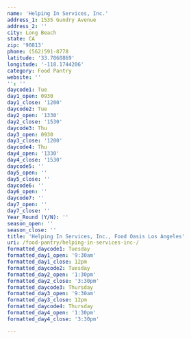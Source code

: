 ```yaml
---
name: 'Helping In Services, Inc.'
address_1: 1535 Gundry Avenue
address_2: ''
city: Long Beach
state: CA
zip: '90813'
phone: (562)591-8778
latitude: '33.7868869'
longitude: '-118.1744206'
category: Food Pantry
website: ''
'': ''
daycode1: Tue
day1_open: 0930
day1_close: '1200'
daycode2: Tue
day2_open: '1330'
day2_close: '1530'
daycode3: Thu
day3_open: 0930
day3_close: '1200'
daycode4: Thu
day4_open: '1330'
day4_close: '1530'
daycode5: ''
day5_open: ''
day5_close: ''
daycode6: ''
day6_open: ''
daycode7: ''
day7_open: ''
day7_close: ''
Year_Round (Y/N): ''
season_open: ''
season_close: ''
title: 'Helping In Services, Inc., Food Oasis Los Angeles'
uri: /food-pantry/helping-in-services-inc-/
formatted_daycode1: Tuesday
formatted_day1_open: '9:30am'
formatted_day1_close: 12pm
formatted_daycode2: Tuesday
formatted_day2_open: '1:30pm'
formatted_day2_close: '3:30pm'
formatted_daycode3: Thursday
formatted_day3_open: '9:30am'
formatted_day3_close: 12pm
formatted_daycode4: Thursday
formatted_day4_open: '1:30pm'
formatted_day4_close: '3:30pm'

---
```

